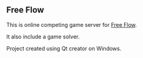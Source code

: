 ## Free Flow

This is online competing game server for [Free Flow](https://en.wikipedia.org/wiki/Flow_Free).

It also include a game solver.

Project created using Qt creator on Windows.

